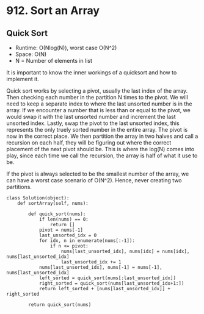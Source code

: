# 912. Sort an Array

## Quick Sort

- Runtime: O(Nlog(N)), worst case O(N^2)
- Space: O(N)
- N = Number of elements in list

It is important to know the inner workings of a quicksort and how to implement it.

Quick sort works by selecting a pivot, usually the last index of the array. 
Then checking each number in the partition N times to the pivot.
We will need to keep a separate index to where the last unsorted number is in the array. 
If we encounter a number that is less than or equal to the pivot, we would swap it with the last unsorted number and increment the last unsorted index.
Lastly, swap the pivot to the last unsorted index, this represents the only truely sorted number in the entire array.
The pivot is now in the correct place.
We then partition the array in two halves and call a recursion on each half, they will be figuring out where the correct placement of the next pivot should be.
This is where the log(N) comes into play, since each time we call the recursion, the array is half of what it use to be.

If the pivot is always selected to be the smallest number of the array, we can have a worst case scenario of O(N^2).
Hence, never creating two partitions.

```
class Solution(object):
    def sortArray(self, nums):
        
        def quick_sort(nums):
            if len(nums) == 0:
                return []
            pivot = nums[-1]
            last_unsorted_idx = 0
            for idx, n in enumerate(nums[:-1]):
                if n <= pivot:
                    nums[last_unsorted_idx], nums[idx] = nums[idx], nums[last_unsorted_idx]
                    last_unsorted_idx += 1
            nums[last_unsorted_idx], nums[-1] = nums[-1], nums[last_unsorted_idx]
            left_sorted = quick_sort(nums[:last_unsorted_idx])
            right_sorted = quick_sort(nums[last_unsorted_idx+1:])
            return left_sorted + [nums[last_unsorted_idx]] + right_sorted
        
        return quick_sort(nums)
```
